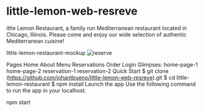 # little-lemon-web-resreve
ittle Lemon Restaurant, a family run Mediterranean restaurant located in Chicago, Illinois. Please come and enjoy our wide selection of authentic Mediterranean cuisine!

little-lemon-restaurant-mockup
![reserve](https://github.com/johantbueno/little-lemon-web-resreve/assets/109690188/eb9ff320-f211-408c-bddf-de39a3ca119d)


Pages
Home
About
Menu
Reservations
Order
Login
Glimpses:
home-page-1	home-page-2
reservation-1	reservation-2
Quick Start
$ git clone (https://github.com/johantbueno/little-lemon-web-resreve).git
$ cd little-lemon-restaurant
$ npm install
Launch the app
Use the following command to run the app in your localhost.

npm start

